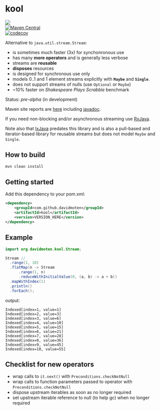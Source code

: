 # kool
<a href="https://travis-ci.org/davidmoten/kool"><img src="https://travis-ci.org/davidmoten/kool.svg"/></a><br/>
[![Maven Central](https://maven-badges.herokuapp.com/maven-central/com.github.davidmoten/kool/badge.svg?style=flat)](https://maven-badges.herokuapp.com/maven-central/com.github.davidmoten/kool)<br/>
[![codecov](https://codecov.io/gh/davidmoten/kool/branch/master/graph/badge.svg)](https://codecov.io/gh/davidmoten/kool)


Alternative to `java.util.stream.Stream`:

* is sometimes much faster (3x) for synchonronous use
* has many **more operators** and is generally less verbose
* streams are **reusable**
* **disposes** resources
* is designed for synchronous use only
* models 0..1 and 1 element streams explicitly with **`Maybe`** and **`Single`**.
* does not support streams of nulls (use `Optional` or `Maybe`)
* ~10% faster on *Shakespeare Plays Scrabble* benchmark

Status: *pre-alpha* (in development)

Maven site reports are [here](https://davidmoten.github.io/kool) including [javadoc](https://davidmoten.github.io/kool/apidocs/index.html).

If you need non-blocking and/or asynchronous streaming use [RxJava](https://github.com/ReactiveX/RxJava).

Note also that [IxJava](https://github.com/akarnokd/ixjava) predates this library and is also a pull-based and iterator-based library for reusable streams but does not model `Maybe` and `Single`.

## How to build
```bash
mvn clean install
```

## Getting started
Add this dependency to your pom.xml:

```xml
<dependency>
    <groupId>com.github.davidmoten</groupId>
    <artifactId>kool</artifactId>
    <version>VERSION_HERE</version>
</dependency>
```
## Example
```java
import org.davidmoten.kool.Stream;

Stream //
  .range(1, 10)
  .flatMap(n -> Stream
      .range(1, n)
      .reduceWithInitialValue(0, (a, b) -> a + b))
  .mapWithIndex(1)
  .println()
  .forEach();
```

output:
```
Indexed[index=1, value=1]
Indexed[index=2, value=3]
Indexed[index=3, value=6]
Indexed[index=4, value=10]
Indexed[index=5, value=15]
Indexed[index=6, value=21]
Indexed[index=7, value=28]
Indexed[index=8, value=36]
Indexed[index=9, value=45]
Indexed[index=10, value=55]
```

## Checklist for new operators
* wrap calls to `it.next()` with `Preconditions.checkNotNull`
* wrap calls to function parameters passed to operator with `Preconditions.checkNotNull`
* dispose upstream iterables as soon as no longer required
* set upstream iterable reference to null (to help gc) when no longer required

